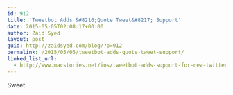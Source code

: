 ```yaml
---
id: 912
title: 'Tweetbot Adds &#8216;Quote Tweet&#8217; Support'
date: 2015-05-05T02:08:17+00:00
author: Zaid Syed
layout: post
guid: http://zaidsyed.com/blog/?p=912
permalink: /2015/05/05/tweetbot-adds-quote-tweet-support/
linked_list_url:
  - http://www.macstories.net/ios/tweetbot-adds-support-for-new-twitter-quote-feature/
---
```

Sweet.